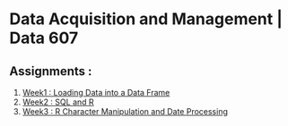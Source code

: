 # Data Acquisition and Management | Data 607

## Assignments :

1. [Week1 : Loading Data into a Data Frame](DATA607S2020/Week1/)
2. [Week2 : SQL and R](DATA607S2020/Week2/)
3. [Week3 : R Character Manipulation and Date Processing](DATA607S2020/Week3)


